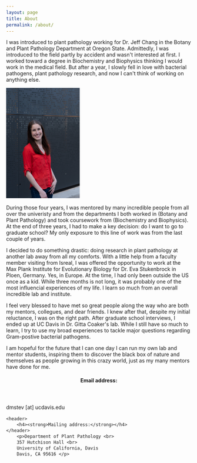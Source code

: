 ```yaml
---
layout: page
title: About
permalink: /about/
---
```



I was introduced to plant pathology working for Dr. Jeff Chang in the Botany and Plant Pathology Department at Oregon State. Admittedly, I was introduced to the field partly by accident and wasn't interested at first. I worked toward a degree in Biochemistry and Biophysics thinking I would work in the medical field. But after a year, I slowly fell in love with bacterial pathogens, plant pathology research, and now I can't think of working on anything else. 

<img src = "images/DSC02677.jpg" style="width:200px; height:300px; align:right;" ></img>


During those four years, I was mentored by many incredible people from all over the univeristy and from the departments I both worked in (Botany and Plant Pathology) and took coursework from (Biochemistry and Biophysics). At the end of three years, I had to make a key decision: do I want to go to graduate school? My only exposure to this line of work was from the last couple of years.
		
I decided to do something drastic: doing research in plant pathology at another lab away from all my comforts. With a little help from a faculty member visiting from Isreal, I was offered the opportunity to work at the Max Plank Institute for Evolutionary Biology for Dr. Eva Stukenbrock in Ploen, Germany. Yes, in Europe. At the time, I had only been outside the US once as a kid. While three months is not long, it was probably one of the most influencial experiences of my life. I learn so much from an overall incredible lab and institute.
		
I feel very blessed to have met so great people along the way who are both my mentors, collegues, and dear friends. I knew after that, despite my initial reluctance, I was on the right path. After graduate school interviews, I ended up at UC Davis in Dr. Gitta Coaker's lab. While I still have so much to learn, I try to use my broad experiences to tackle major questions regarding Gram-postive bacterial pathogens.
		
I am hopeful for the future that I can one day I can run my own lab and mentor students, inspiring them to discover the black box of nature and themselves as people growing in this crazy world, just as my many mentors have done for me.

<section>
	<header>
		<h4><strong>Email address:</strong></h4>
	</header>
		<p>dmstev [at] ucdavis.edu </p>
									
	<header>
		<h4><strong>Mailing address:</strong></h4>
	</header>
		<p>Department of Plant Pathology <br>
		357 Hutchison Hall <br>
		University of California, Davis	
		Davis, CA 95616 </p>
</section>
